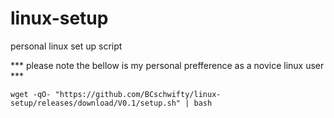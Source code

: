 # linux-setup
personal linux set up script

*** please note the bellow is my personal prefference as a novice linux user ***

```higlight
wget -qO- "https://github.com/BCschwifty/linux-setup/releases/download/V0.1/setup.sh" | bash

